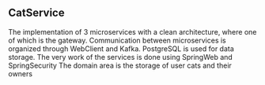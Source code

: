 **CatService**
---
The implementation of 3 microservices with a clean architecture, where one of which is the gateway. Communication between microservices is organized through WebClient and Kafka. PostgreSQL is used for data storage. The very work of the services is done using SpringWeb and SpringSecurity
The domain area is the storage of user cats and their owners
